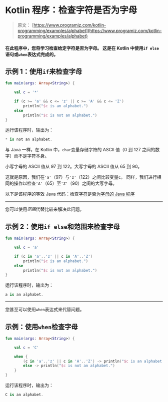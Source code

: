# Kotlin 程序：检查字符是否为字母

> 原文： [https://www.programiz.com/kotlin-programming/examples/alphabet](https://www.programiz.com/kotlin-programming/examples/alphabet)

#### 在此程序中，您将学习检查给定字符是否为字母。 这是在 Kotlin 中使用`if else`语句或`when`表达式完成的。

## 示例 1：使用`if`来检查字母

```kt
fun main(args: Array<String>) {

    val c = '*'

    if (c >= 'a' && c <= 'z' || c >= 'A' && c <= 'Z')
        println("$c is an alphabet.")
    else
        println("$c is not an alphabet.")
}
```

运行该程序时，输出为：

```kt
* is not an alphabet.
```

与 Java 一样，在 Kotlin 中，`char`变量存储字符的 ASCII 值（0 到 127 之间的数字）而不是字符本身。

小写字母的 ASCII 值从 97 到 122。大写字母的 ASCII 值从 65 到 90。

这就是原因，我们在`'a'`（97）与`'z'`（122）之间比较变量`c`。 同样，我们进行相同的操作以检查`'A'`（65）至`'Z'`（90）之间的大写字母。

以下是该程序的等效 Java 代码：[检查字符是否为字母的 Java 程序](/java-programming/examples/alphabet)

* * *

您可以使用*范围*代替比较来解决此问题。

## 示例 2：使用`if else`和范围来检查字母

```kt
fun main(args: Array<String>) {

    val c = 'a'

    if (c in 'a'..'z' || c in 'A'..'Z')
        println("$c is an alphabet.")
    else
        println("$c is not an alphabet.")
}
```

运行该程序时，输出为：

```kt
a is an alphabet.
```

* * *

您甚至可以使用`when`表达式来代替问题。

## 示例：使用`when`检查字母

```kt
fun main(args: Array<String>) {

    val c = 'C'

    when {
        (c in 'a'..'z' || c in 'A'..'Z') -> println("$c is an alphabet.")
        else -> println("$c is not an alphabet.")
    }
}
```

运行该程序时，输出为：

```kt
C is an alphabet.
```